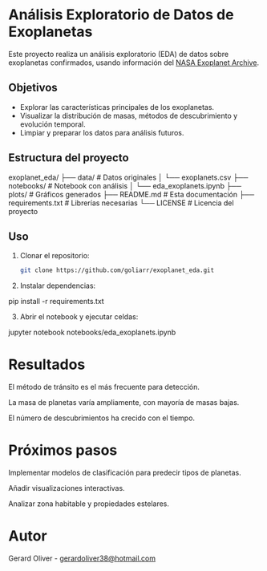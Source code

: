 # Análisis Exploratorio de Datos de Exoplanetas

Este proyecto realiza un análisis exploratorio (EDA) de datos sobre exoplanetas confirmados, usando información del [NASA Exoplanet Archive](https://exoplanetarchive.ipac.caltech.edu/).

## Objetivos

- Explorar las características principales de los exoplanetas.  
- Visualizar la distribución de masas, métodos de descubrimiento y evolución temporal.  
- Limpiar y preparar los datos para análisis futuros.

## Estructura del proyecto

exoplanet_eda/
├── data/ # Datos originales
│ └── exoplanets.csv
├── notebooks/ # Notebook con análisis
│ └── eda_exoplanets.ipynb
├── plots/ # Gráficos generados
├── README.md # Esta documentación
├── requirements.txt # Librerías necesarias
└── LICENSE # Licencia del proyecto

## Uso

1. Clonar el repositorio:

   ```bash
   git clone https://github.com/goliarr/exoplanet_eda.git

2. Instalar dependencias:

pip install -r requirements.txt

3. Abrir el notebook y ejecutar celdas:

jupyter notebook notebooks/eda_exoplanets.ipynb

# Resultados

El método de tránsito es el más frecuente para detección.

La masa de planetas varía ampliamente, con mayoría de masas bajas.

El número de descubrimientos ha crecido con el tiempo.

# Próximos pasos

Implementar modelos de clasificación para predecir tipos de planetas.

Añadir visualizaciones interactivas.

Analizar zona habitable y propiedades estelares.

# Autor
Gerard Oliver - gerardoliver38@hotmail.com
